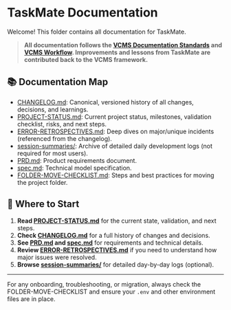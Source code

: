 # TaskMate Documentation

Welcome! This folder contains all documentation for TaskMate.

> **All documentation follows the [VCMS Documentation Standards](../../vibeCoding/Documentation-Standards.md) and [VCMS Workflow](../../vibeCoding/Vibe-Coding-Workflow.md). Improvements and lessons from TaskMate are contributed back to the VCMS framework.**

## 📚 Documentation Map

- [CHANGELOG.md](./Change-Log.md): Canonical, versioned history of all changes, decisions, and learnings.
- [PROJECT-STATUS.md](./PROJECT-STATUS.md): Current project status, milestones, validation checklist, risks, and next steps.
- [ERROR-RETROSPECTIVES.md](./ERROR-RETROSPECTIVES.md): Deep dives on major/unique incidents (referenced from the changelog).
- [session-summaries/](./session-summaries/): Archive of detailed daily development logs (not required for most users).
- [PRD.md](./PRD.md): Product requirements document.
- [spec.md](./spec.md): Technical model specification.
- [FOLDER-MOVE-CHECKLIST.md](./FOLDER-MOVE-CHECKLIST.md): Steps and best practices for moving the project folder.

## 🏁 Where to Start

1. **Read [PROJECT-STATUS.md](./PROJECT-STATUS.md)** for the current state, validation, and next steps.
2. **Check [CHANGELOG.md](./Change-Log.md)** for a full history of changes and decisions.
3. **See [PRD.md](./PRD.md) and [spec.md](./spec.md)** for requirements and technical details.
4. **Review [ERROR-RETROSPECTIVES.md](./ERROR-RETROSPECTIVES.md)** if you need to understand how major issues were resolved.
5. **Browse [session-summaries/](./session-summaries/)** for detailed day-by-day logs (optional).

---

For any onboarding, troubleshooting, or migration, always check the FOLDER-MOVE-CHECKLIST and ensure your `.env` and other environment files are in place. 